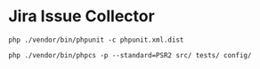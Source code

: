 Jira Issue Collector
====================

```
php ./vendor/bin/phpunit -c phpunit.xml.dist
```

```
php ./vendor/bin/phpcs -p --standard=PSR2 src/ tests/ config/
```